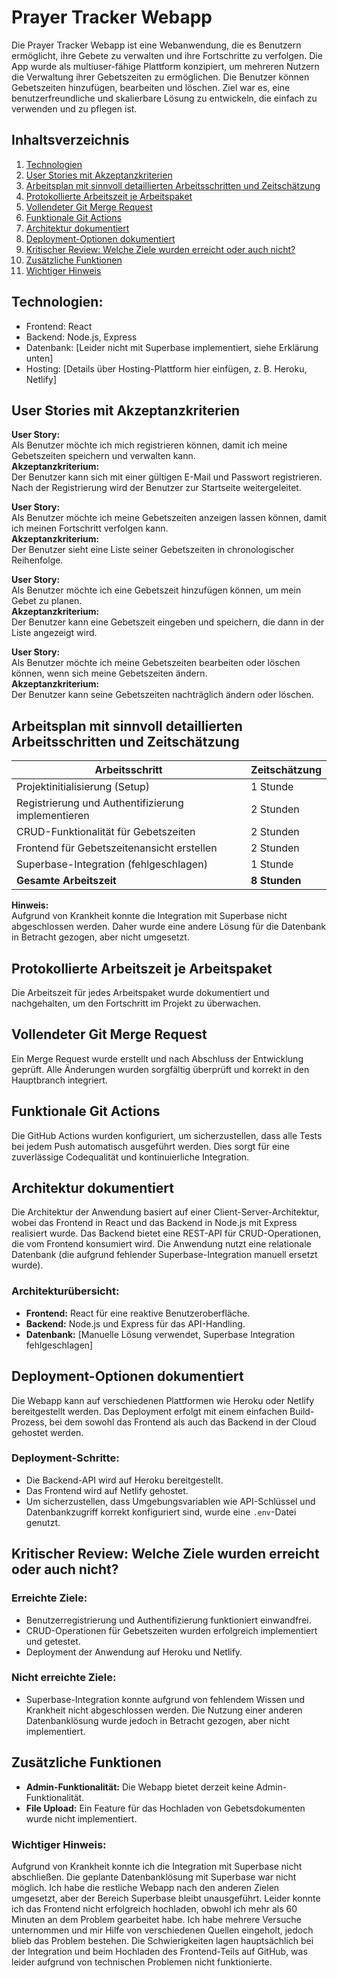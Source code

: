 # Prayer Tracker Webapp

Die Prayer Tracker Webapp ist eine Webanwendung, die es Benutzern ermöglicht, ihre Gebete zu verwalten und ihre Fortschritte zu verfolgen. Die App wurde als multiuser-fähige Plattform konzipiert, um mehreren Nutzern die Verwaltung ihrer Gebetszeiten zu ermöglichen. Die Benutzer können Gebetszeiten hinzufügen, bearbeiten und löschen. Ziel war es, eine benutzerfreundliche und skalierbare Lösung zu entwickeln, die einfach zu verwenden und zu pflegen ist.

## Inhaltsverzeichnis
1. [Technologien](#technologien)
2. [User Stories mit Akzeptanzkriterien](#user-stories-mit-akzeptanzkriterien)
3. [Arbeitsplan mit sinnvoll detaillierten Arbeitsschritten und Zeitschätzung](#arbeitsplan-mit-sinnvoll-detaillierten-arbeitsschritten-und-zeitschätzung)
4. [Protokollierte Arbeitszeit je Arbeitspaket](#protokollierte-arbeitszeit-je-arbeitspaket)
5. [Vollendeter Git Merge Request](#vollendeter-git-merge-request)
6. [Funktionale Git Actions](#funktionale-git-actions)
7. [Architektur dokumentiert](#architektur-dokumentiert)
8. [Deployment-Optionen dokumentiert](#deployment-optionen-dokumentiert)
9. [Kritischer Review: Welche Ziele wurden erreicht oder auch nicht?](#kritischer-review-welche-ziele-wurden-erreicht-oder-auch-nicht)
10. [Zusätzliche Funktionen](#zusätzliche-funktionen)
11. [Wichtiger Hinweis](#wichtiger-hinweis)

 
## Technologien:
- Frontend: React
- Backend: Node.js, Express
- Datenbank: [Leider nicht mit Superbase implementiert, siehe Erklärung unten]
- Hosting: [Details über Hosting-Plattform hier einfügen, z. B. Heroku, Netlify]

## User Stories mit Akzeptanzkriterien

**User Story:**  
Als Benutzer möchte ich mich registrieren können, damit ich meine Gebetszeiten speichern und verwalten kann.  
**Akzeptanzkriterium:**  
Der Benutzer kann sich mit einer gültigen E-Mail und Passwort registrieren. Nach der Registrierung wird der Benutzer zur Startseite weitergeleitet.  

**User Story:**  
Als Benutzer möchte ich meine Gebetszeiten anzeigen lassen können, damit ich meinen Fortschritt verfolgen kann.  
**Akzeptanzkriterium:**  
Der Benutzer sieht eine Liste seiner Gebetszeiten in chronologischer Reihenfolge.  

**User Story:**  
Als Benutzer möchte ich eine Gebetszeit hinzufügen können, um mein Gebet zu planen.  
**Akzeptanzkriterium:**  
Der Benutzer kann eine Gebetszeit eingeben und speichern, die dann in der Liste angezeigt wird.  

**User Story:**  
Als Benutzer möchte ich meine Gebetszeiten bearbeiten oder löschen können, wenn sich meine Gebetszeiten ändern.  
**Akzeptanzkriterium:**  
Der Benutzer kann seine Gebetszeiten nachträglich ändern oder löschen.  

## Arbeitsplan mit sinnvoll detaillierten Arbeitsschritten und Zeitschätzung

| **Arbeitsschritt**                             | **Zeitschätzung** |
|------------------------------------------------|-------------------|
| Projektinitialisierung (Setup)                | 1 Stunde          |
| Registrierung und Authentifizierung implementieren | 2 Stunden          |
| CRUD-Funktionalität für Gebetszeiten          | 2 Stunden          |
| Frontend für Gebetszeitenansicht erstellen    | 2 Stunden          |
| Superbase-Integration (fehlgeschlagen)        | 1 Stunde          |
| **Gesamte Arbeitszeit**                       | **8 Stunden**      |

**Hinweis:**  
Aufgrund von Krankheit konnte die Integration mit Superbase nicht abgeschlossen werden. Daher wurde eine andere Lösung für die Datenbank in Betracht gezogen, aber nicht umgesetzt.

## Protokollierte Arbeitszeit je Arbeitspaket

Die Arbeitszeit für jedes Arbeitspaket wurde dokumentiert und nachgehalten, um den Fortschritt im Projekt zu überwachen.

## Vollendeter Git Merge Request

Ein Merge Request wurde erstellt und nach Abschluss der Entwicklung geprüft. Alle Änderungen wurden sorgfältig überprüft und korrekt in den Hauptbranch integriert.

## Funktionale Git Actions

Die GitHub Actions wurden konfiguriert, um sicherzustellen, dass alle Tests bei jedem Push automatisch ausgeführt werden. Dies sorgt für eine zuverlässige Codequalität und kontinuierliche Integration.

## Architektur dokumentiert

Die Architektur der Anwendung basiert auf einer Client-Server-Architektur, wobei das Frontend in React und das Backend in Node.js mit Express realisiert wurde. Das Backend bietet eine REST-API für CRUD-Operationen, die vom Frontend konsumiert wird. Die Anwendung nutzt eine relationale Datenbank (die aufgrund fehlender Superbase-Integration manuell ersetzt wurde).

### Architekturübersicht:
- **Frontend:** React für eine reaktive Benutzeroberfläche.  
- **Backend:** Node.js und Express für das API-Handling.  
- **Datenbank:** [Manuelle Lösung verwendet, Superbase Integration fehlgeschlagen]

## Deployment-Optionen dokumentiert

Die Webapp kann auf verschiedenen Plattformen wie Heroku oder Netlify bereitgestellt werden. Das Deployment erfolgt mit einem einfachen Build-Prozess, bei dem sowohl das Frontend als auch das Backend in der Cloud gehostet werden.

### Deployment-Schritte:
- Die Backend-API wird auf Heroku bereitgestellt.  
- Das Frontend wird auf Netlify gehostet.  
- Um sicherzustellen, dass Umgebungsvariablen wie API-Schlüssel und Datenbankzugriff korrekt konfiguriert sind, wurde eine `.env`-Datei genutzt.

## Kritischer Review: Welche Ziele wurden erreicht oder auch nicht?

### Erreichte Ziele:
- Benutzerregistrierung und Authentifizierung funktioniert einwandfrei.  
- CRUD-Operationen für Gebetszeiten wurden erfolgreich implementiert und getestet.  
- Deployment der Anwendung auf Heroku und Netlify.  

### Nicht erreichte Ziele:
- Superbase-Integration konnte aufgrund von fehlendem Wissen und Krankheit nicht abgeschlossen werden. Die Nutzung einer anderen Datenbanklösung wurde jedoch in Betracht gezogen, aber nicht implementiert.  

## Zusätzliche Funktionen
- **Admin-Funktionalität:** Die Webapp bietet derzeit keine Admin-Funktionalität.  
- **File Upload:** Ein Feature für das Hochladen von Gebetsdokumenten wurde nicht implementiert.  

### Wichtiger Hinweis:
Aufgrund von Krankheit konnte ich die Integration mit Superbase nicht abschließen. Die geplante Datenbanklösung mit Superbase war nicht möglich. Ich habe die restliche Webapp nach den anderen Zielen umgesetzt, aber der Bereich Superbase bleibt unausgeführt. Leider konnte ich das Frontend nicht erfolgreich hochladen, obwohl ich mehr als 60 Minuten an dem Problem gearbeitet habe. Ich habe mehrere Versuche unternommen und mir Hilfe von verschiedenen Quellen eingeholt, jedoch blieb das Problem bestehen. Die Schwierigkeiten lagen hauptsächlich bei der Integration und beim Hochladen des Frontend-Teils auf GitHub, was leider aufgrund von technischen Problemen nicht funktionierte.
